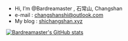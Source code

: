 - Hi, I’m @Bardreamaster , 石常山, Changshan
- e-mail : changshanshi@outlook.com
- My blog : [shichangshan.xyz](https://shichangshan.xyz)


[![Bardreamaster's GitHub stats](https://github-readme-stats.vercel.app/api?username=Bardreamaster&count_private=true&show_icons=true&theme=ambient_gradient)](https://github.com/anuraghazra/github-readme-stats)

